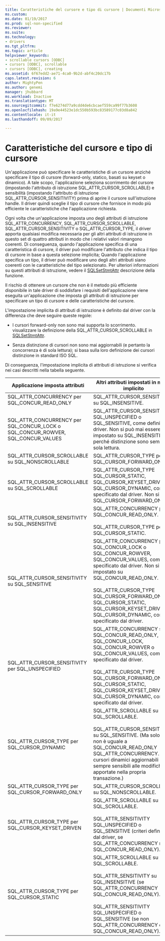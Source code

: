 ```yaml
---
title: Caratteristiche del cursore e tipo di cursore | Documenti Microsoft
ms.custom: 
ms.date: 01/19/2017
ms.prod: sql-non-specified
ms.reviewer: 
ms.suite: 
ms.technology:
- drivers
ms.tgt_pltfrm: 
ms.topic: article
helpviewer_keywords:
- scrollable cursors [ODBC]
- cursors [ODBC], scrollable
- cursors [ODBC], creating
ms.assetid: 6f67edd2-ae71-4ca0-9b2d-abf4c20dc17b
caps.latest.revision: 6
author: MightyPen
ms.author: genemi
manager: jhubbard
ms.workload: Inactive
ms.translationtype: MT
ms.sourcegitcommit: f7e6274d77a9cdd4de6cbcaef559ca99f77b3608
ms.openlocfilehash: 19a9e44523e1dc550b593bc83589177c03d8a842
ms.contentlocale: it-it
ms.lasthandoff: 09/09/2017

---
```

# <a name="cursor-characteristics-and-cursor-type"></a>Caratteristiche del cursore e tipo di cursore
Un'applicazione può specificare le caratteristiche di un cursore anziché specificare il tipo di cursore (forward-only, statico, basati su keyset o dinamico). A tale scopo, l'applicazione seleziona scorrimento del cursore (impostando l'attributo di istruzione SQL_ATTR_CURSOR_SCROLLABLE) e sensibilità (impostando l'attributo di istruzione SQL_ATTR_CURSOR_SENSITIVITY) prima di aprire il cursore sull'istruzione handle. Il driver quindi sceglie il tipo di cursore che fornisce in modo più efficiente le caratteristiche che l'applicazione richiesta.  
  
 Ogni volta che un'applicazione imposta uno degli attributi di istruzione SQL_ATTR_CONCURRENCY, SQL_ATTR_CURSOR_SCROLLABLE, SQL_ATTR_CURSOR_SENSITIVITY o SQL_ATTR_CURSOR_TYPE, il driver apporta qualsiasi modifica necessaria per gli altri attributi di istruzione in questo set di quattro attributi in modo che i relativi valori rimangono coerenti. Di conseguenza, quando l'applicazione specifica di una caratteristica di cursore, il driver può modificare l'attributo che indica il tipo di cursore in base a questa selezione implicita; Quando l'applicazione specifica un tipo, il driver può modificare uno degli altri attributi siano coerenti con le caratteristiche del tipo selezionato. Per ulteriori informazioni su questi attributi di istruzione, vedere il [SQLSetStmtAttr](../../../odbc/reference/syntax/sqlsetstmtattr-function.md) descrizione della funzione.  
  
 Il rischio di ottenere un cursore che non è il metodo più efficiente disponibile in tale driver di soddisfare i requisiti dell'applicazione viene eseguita un'applicazione che imposta gli attributi di istruzione per specificare un tipo di cursore e delle caratteristiche del cursore.  
  
 L'impostazione implicita di attributi di istruzione è definito dal driver con la differenza che deve seguire queste regole:  
  
-   I cursori forward-only non sono mai supporta lo scorrimento. visualizzare la definizione della SQL_ATTR_CURSOR_SCROLLABLE in [SQLSetStmtAttr](../../../odbc/reference/syntax/sqlsetstmtattr-function.md).  
  
-   Senza distinzione di cursori non sono mai aggiornabili (e pertanto la concorrenza è di sola lettura); si basa sulla loro definizione dei cursori distinzione in standard ISO SQL.  
  
 Di conseguenza, l'impostazione implicita di attributi di istruzione si verifica nei casi descritti nella tabella seguente.  
  
|Applicazione imposta attributi|Altri attributi impostati in modo implicito|  
|-----------------------------------|-------------------------------------|  
|SQL_ATTR_CONCURRENCY per SQL_CONCUR_READ_ONLY|SQL_ATTR_CURSOR_SENSITIVITY su SQL_INSENSITIVE.|  
|SQL_ATTR_CONCURRENCY per SQL_CONCUR_LOCK o SQL_CONCUR_ROWVER, SQL_CONCUR_VALUES|SQL_ATTR_CURSOR_SENSITIVITY SQL_UNSPECIFIED o SQL_SENSITIVE, come definito dal driver. Non si può mai essere impostato su SQL_INSENSITIVE, perché distinzione sono sempre di sola lettura.|  
|SQL_ATTR_CURSOR_SCROLLABLE su SQL_NONSCROLLABLE|SQL_ATTR_CURSOR_TYPE per SQL_CURSOR_FORWARD_ONLY|  
|SQL_ATTR_CURSOR_SCROLLABLE su SQL_SCROLLABLE|SQL_ATTR_CURSOR_TYPE SQL_CURSOR_STATIC, SQL_CURSOR_KEYSET_DRIVEN o SQL_CURSOR_DYNAMIC, come specificato dal driver. Non si è mai SQL_CURSOR_FORWARD_ONLY.|  
|SQL_ATTR_CURSOR_SENSITIVITY su SQL_INSENSITIVE|SQL_ATTR_CONCURRENCY per SQL_CONCUR_READ_ONLY.<br /><br /> SQL_ATTR_CURSOR_TYPE per SQL_CURSOR_STATIC.|  
|SQL_ATTR_CURSOR_SENSITIVITY su SQL_SENSITIVE|SQL_ATTR_CONCURRENCY per SQL_CONCUR_LOCK o SQL_CONCUR_ROWVER, SQL_CONCUR_VALUES, come specificato dal driver. Non si è mai impostato su SQL_CONCUR_READ_ONLY.<br /><br /> SQL_ATTR_CURSOR_TYPE SQL_CURSOR_FORWARD_ONLY, SQL_CURSOR_STATIC, SQL_CURSOR_KEYSET_DRIVEN o SQL_CURSOR_DYNAMIC, come specificato dal driver.|  
|SQL_ATTR_CURSOR_SENSITIVITY per SQL_UNSPECIFIED|SQL_ATTR_CONCURRENCY su SQL_CONCUR_READ_ONLY, SQL_CONCUR_LOCK, SQL_CONCUR_ROWVER o SQL_CONCUR_VALUES, come specificato dal driver.<br /><br /> SQL_ATTR_CURSOR_TYPE SQL_CURSOR_FORWARD_ONLY, SQL_CURSOR_STATIC, SQL_CURSOR_KEYSET_DRIVEN o SQL_CURSOR_DYNAMIC, come specificato dal driver.|  
|SQL_ATTR_CURSOR_TYPE per SQL_CURSOR_DYNAMIC|SQL_ATTR_SCROLLABLE su SQL_SCROLLABLE.<br /><br /> SQL_ATTR_CURSOR_SENSITIVITY su SQL_SENSITIVE. (Ma solo se non è uguale a SQL_CONCUR_READ_ONLY SQL_ATTR_CONCURRENCY. I cursori dinamici aggiornabili sono sempre sensibili alle modifiche apportate nella propria transazione.)|  
|SQL_ATTR_CURSOR_TYPE per SQL_CURSOR_FORWARD_ONLY|SQL_ATTR_CURSOR_SCROLLABLE su SQL_NONSCROLLABLE.|  
|SQL_ATTR_CURSOR_TYPE per SQL_CURSOR_KEYSET_DRIVEN|SQL_ATTR_SCROLLABLE su SQL_SCROLLABLE.<br /><br /> SQL_ATTR_SENSITIVITY SQL_UNSPECIFIED o SQL_SENSITIVE (criteri definito dal driver, se SQL_ATTR_CONCURRENCY non SQL_CONCUR_READ_ONLY).|  
|SQL_ATTR_CURSOR_TYPE per SQL_CURSOR_STATIC|SQL_ATTR_SCROLLABLE su SQL_SCROLLABLE.<br /><br /> SQL_ATTR_SENSITIVITY su SQL_INSENSITIVE (se SQL_ATTR_CONCURRENCY SQL_CONCUR_READ_ONLY).<br /><br /> SQL_ATTR_SENSITIVITY SQL_UNSPECIFIED o SQL_SENSITIVE (se non SQL_ATTR_CONCURRENCY è SQL_CONCUR_READ_ONLY).|


